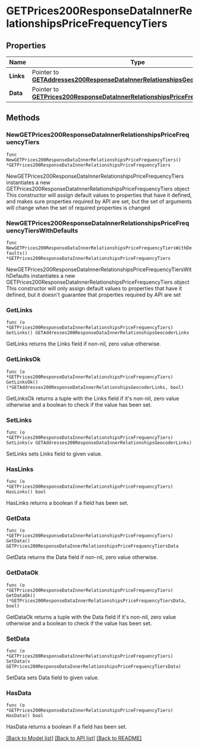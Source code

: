 # GETPrices200ResponseDataInnerRelationshipsPriceFrequencyTiers

## Properties

Name | Type | Description | Notes
------------ | ------------- | ------------- | -------------
**Links** | Pointer to [**GETAddresses200ResponseDataInnerRelationshipsGeocoderLinks**](GETAddresses200ResponseDataInnerRelationshipsGeocoderLinks.md) |  | [optional] 
**Data** | Pointer to [**GETPrices200ResponseDataInnerRelationshipsPriceFrequencyTiersData**](GETPrices200ResponseDataInnerRelationshipsPriceFrequencyTiersData.md) |  | [optional] 

## Methods

### NewGETPrices200ResponseDataInnerRelationshipsPriceFrequencyTiers

`func NewGETPrices200ResponseDataInnerRelationshipsPriceFrequencyTiers() *GETPrices200ResponseDataInnerRelationshipsPriceFrequencyTiers`

NewGETPrices200ResponseDataInnerRelationshipsPriceFrequencyTiers instantiates a new GETPrices200ResponseDataInnerRelationshipsPriceFrequencyTiers object
This constructor will assign default values to properties that have it defined,
and makes sure properties required by API are set, but the set of arguments
will change when the set of required properties is changed

### NewGETPrices200ResponseDataInnerRelationshipsPriceFrequencyTiersWithDefaults

`func NewGETPrices200ResponseDataInnerRelationshipsPriceFrequencyTiersWithDefaults() *GETPrices200ResponseDataInnerRelationshipsPriceFrequencyTiers`

NewGETPrices200ResponseDataInnerRelationshipsPriceFrequencyTiersWithDefaults instantiates a new GETPrices200ResponseDataInnerRelationshipsPriceFrequencyTiers object
This constructor will only assign default values to properties that have it defined,
but it doesn't guarantee that properties required by API are set

### GetLinks

`func (o *GETPrices200ResponseDataInnerRelationshipsPriceFrequencyTiers) GetLinks() GETAddresses200ResponseDataInnerRelationshipsGeocoderLinks`

GetLinks returns the Links field if non-nil, zero value otherwise.

### GetLinksOk

`func (o *GETPrices200ResponseDataInnerRelationshipsPriceFrequencyTiers) GetLinksOk() (*GETAddresses200ResponseDataInnerRelationshipsGeocoderLinks, bool)`

GetLinksOk returns a tuple with the Links field if it's non-nil, zero value otherwise
and a boolean to check if the value has been set.

### SetLinks

`func (o *GETPrices200ResponseDataInnerRelationshipsPriceFrequencyTiers) SetLinks(v GETAddresses200ResponseDataInnerRelationshipsGeocoderLinks)`

SetLinks sets Links field to given value.

### HasLinks

`func (o *GETPrices200ResponseDataInnerRelationshipsPriceFrequencyTiers) HasLinks() bool`

HasLinks returns a boolean if a field has been set.

### GetData

`func (o *GETPrices200ResponseDataInnerRelationshipsPriceFrequencyTiers) GetData() GETPrices200ResponseDataInnerRelationshipsPriceFrequencyTiersData`

GetData returns the Data field if non-nil, zero value otherwise.

### GetDataOk

`func (o *GETPrices200ResponseDataInnerRelationshipsPriceFrequencyTiers) GetDataOk() (*GETPrices200ResponseDataInnerRelationshipsPriceFrequencyTiersData, bool)`

GetDataOk returns a tuple with the Data field if it's non-nil, zero value otherwise
and a boolean to check if the value has been set.

### SetData

`func (o *GETPrices200ResponseDataInnerRelationshipsPriceFrequencyTiers) SetData(v GETPrices200ResponseDataInnerRelationshipsPriceFrequencyTiersData)`

SetData sets Data field to given value.

### HasData

`func (o *GETPrices200ResponseDataInnerRelationshipsPriceFrequencyTiers) HasData() bool`

HasData returns a boolean if a field has been set.


[[Back to Model list]](../README.md#documentation-for-models) [[Back to API list]](../README.md#documentation-for-api-endpoints) [[Back to README]](../README.md)


